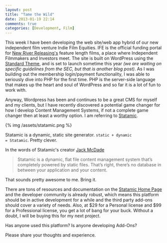 ```yaml
---
layout: post
title: "Tame the Wild"
date: 2013-01-19 22:14
comments: true
categories: [Development, Film]
---
```


This week I have been developing the web site/web app hybrid of our new independent film venture Indie Film Equities. IFE is the official funding portal for [New River Releasing's](http://newriverreleasing.com) feature length films, a place where Independent Filmmakers and Investors meet. The site is built on WordPress using the [Standard Theme](https://www.e-junkie.com/ecom/gb.php?ii=606601&c=ib&aff=214644&cl=64302), and is set to launch sometime this year *(we are waiting on specific guidelines from the SEC, but that is another blog post)*. As I was building out the membership login/payment functionality<!-- more -->, I was able to  seriously dive into PHP for the first time. PHP is the server-side language that makes up the heart and soul of WordPress and so far it is a lot of fun to work with.

Anyway, Wordpress has been and continues to be a great CMS for myself and my clients, but I have recently discovered a potential game changer for how I develop Content Management Systems, if not a complete game changer then at least a worthy option. I am referring to [Statamic](http://statamic.com/).

{% img /assets/statamic.png %}

Statamic is a dynamic, static site generator.  <code>static + dynamic = Statamic</code>. Pretty clever.

In the words of Statamic's creator [Jack McDade](http://jackmcdade.com/)

<blockquote>Statamic is a dynamic, flat file content management system that’s completely powered by static files. That’s right, there’s no database in between your application and your content.</blockquote>

That sounds pretty awesome to me. Bring it.

There are tons of resources and documentation on the [Statamic Home Page](http://statamic.com/) and the developer community is already robust, which means this platform should be in active development for a while and the third party add-ons should cover a variety of needs. Also, at $29 for a Personal license and $99 for a Professional license, you get a lot of bang for your buck. Without a doubt, I will be buying this for my next project.

Has anyone used this platform? Is anyone developing Add-Ons?

Please share your thoughts and experience.
